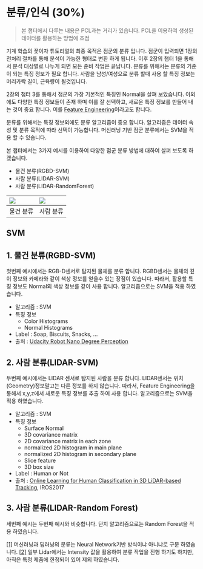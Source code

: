# 분류/인식 \(30%\)

> 본 챕터에서 다루는 내용은 PCL과는 거리가 있습니다. PCL을 이용하여 생성된 데이터를 활용하는 방법에 초점

기계 학습의 꽃이자 튜토리얼의 최종 목적은 점군의 분류 입니다. 점군이 입력되면 1장의 전처리 절차를 통해 분석이 가능한 형태로 변환 하게 됩니다. 이후 2장의 챕터 1을 통해서 분석 대상별로 나누게 되면 모든 준비 작업은 끝납니다. 분류를 위해서는 분류의 기준이 되는 특징 정보가 필요 합니다. 사람을 남성/여성으로 분류 할때 사용 할 특징 정보는 머리카락 길이, 근육량이 될것입니다.

2장의 챕터 3를 통해서 점군의 가장 기본적인 특징인 Normal을 살펴 보았습니다. 이외에도 다양한 특징 정보들이 존재 하며 이를 잘 선택하고, 새로운 특징 정보를 만들어 내는 것이 중요 합니다. 이를 [Feature Engineering](http://hero4earth.com/blog/learning/2018/01/29/Feature_Engineering_Basic/)이라고도 합니다.

분류를 위해서는 특징 정보외에도 분류 알고리즘이 중요 합니다. 알고리즘은 데이터 속성 및 분류 목적에 따라 선택이 가능합니다. 머신러닝 기반 점군 분류에서는 SVM을 적용 할 수 있습니다.

본 챕터에서는 3가지 예시를 이용하여 다양한 점군 분류 방법에 대하여 살펴 보도록 하겠습니다.

* 물건 분류\(RGBD-SVM\)
* 사람 분류\(LIDAR-SVM\)
* 사람 분류\(LIDAR-RandomForest\)

| ![](https://github.com/camisatx/RoboticsND/raw/master/projects/perception/misc/test_3_object_recognition.png) | ![](https://i.imgur.com/9R1smHJ.png) |
| :--- | :--- |
| 물건 분류 | 사람 분류 |

## SVM

## 1. 물건 분류\(RGBD-SVM\)

첫번째 예시에서는 RGB-D센서로 탐지된 물체를 분류 합니다. RGBD센서는 물체의 깊이 정보와 카메라와 같이 색상 정보를 얻을수 있는 장점이 있습니다. 따라서, 활용할 특징 정보도 Normal외 색상 정보를 같이 사용 합니다. 알고리즘으로는 SVM을 적용 하였습니다.

* 알고리즘 : SVM 
* 특징 정보 
  * Color Histograms
  * Normal Histograms
* Label : Soap, Biscuits, Snacks, ...
* 출처 : [Udacity Robot Nano Degree Perception](https://github.com/hortovanyi/RoboND-Perception-Project/tree/master/output)

## 2. 사람 분류\(LIDAR-SVM\)

두번째 예시에서는 LIDAR 센서로 탐지된 사람을 분류 합니다. LIDAR센서는 위치\(Geometry\)정보말고는 다른 정보를 하지 않습니다. 따라서, Feature Engineering을 통해서 x,y,z에서 새로운 특징 정보를 추출 하여 사용 합니다. 알고리즘으로는 SVM을 적용 하였습니다.

* 알고리즘 : SVM 
* 특징 정보 
  * Surface Normal
  * 3D covariance matrix
  * 2D covariance matrix in each zone
  * normalized 2D histogram in main plane
  * normalized 2D histogram in secondary plane
  * Slice feature 
  * 3D box size 
* Label : Human or Not
* 출처 : [Online Learning for Human Classification in 3D LiDAR-based Tracking](http://webpages.lincoln.ac.uk/nbellotto/doc/Yan2017.pdf), IROS2017 

## 3. 사람 분류\(LIDAR-Random Forest\)

세번째 예시는 두번째 예시와 비슷합니다. 단지 알고리즘으로는 Random Forest을 적용 하였습니다.

[\[1\]](./) 머신러닝과 딥러닝의 분류는 Neural Network기반 방식이냐 아니냐로 구분 하였습니다. [\[2\]](./) 일부 Lidar에서는 Intensity 값을 활용하여 분류 작업을 진행 하기도 하지만, 아직은 특정 제품에 한정되어 있어 제외 하였습니다.

